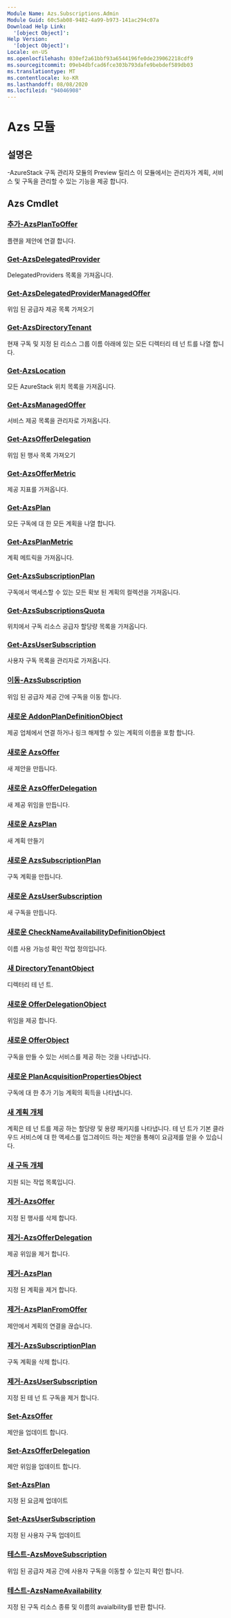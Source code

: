 ```yaml
---
Module Name: Azs.Subscriptions.Admin
Module Guid: 60c5ab08-9482-4a99-b973-141ac294c07a
Download Help Link:
  '[object Object]': 
Help Version:
  '[object Object]': 
Locale: en-US
ms.openlocfilehash: 030ef2a61bbf93a6544196fe0de239062218cdf9
ms.sourcegitcommit: 09eb4dbfcad6fce303b793dafe9bebdef589db03
ms.translationtype: MT
ms.contentlocale: ko-KR
ms.lasthandoff: 08/08/2020
ms.locfileid: "94046908"
---
```

# Azs 모듈
## 설명은
-AzureStack 구독 관리자 모듈의 Preview 릴리스  이 모듈에서는 관리자가 계획, 서비스 및 구독을 관리할 수 있는 기능을 제공 합니다.

## Azs Cmdlet
### [추가-AzsPlanToOffer](Add-AzsPlanToOffer.md)
플랜을 제안에 연결 합니다.

### [Get-AzsDelegatedProvider](Get-AzsDelegatedProvider.md)
DelegatedProviders 목록을 가져옵니다.

### [Get-AzsDelegatedProviderManagedOffer](Get-AzsDelegatedProviderManagedOffer.md)
위임 된 공급자 제공 목록 가져오기

### [Get-AzsDirectoryTenant](Get-AzsDirectoryTenant.md)
현재 구독 및 지정 된 리소스 그룹 이름 아래에 있는 모든 디렉터리 테 넌 트를 나열 합니다.

### [Get-AzsLocation](Get-AzsLocation.md)
모든 AzureStack 위치 목록을 가져옵니다.

### [Get-AzsManagedOffer](Get-AzsManagedOffer.md)
서비스 제공 목록을 관리자로 가져옵니다.

### [Get-AzsOfferDelegation](Get-AzsOfferDelegation.md)
위임 된 행사 목록 가져오기

### [Get-AzsOfferMetric](Get-AzsOfferMetric.md)
제공 지표를 가져옵니다.

### [Get-AzsPlan](Get-AzsPlan.md)
모든 구독에 대 한 모든 계획을 나열 합니다.

### [Get-AzsPlanMetric](Get-AzsPlanMetric.md)
계획 메트릭을 가져옵니다.

### [Get-AzsSubscriptionPlan](Get-AzsSubscriptionPlan.md)
구독에서 액세스할 수 있는 모든 확보 된 계획의 컬렉션을 가져옵니다.

### [Get-AzsSubscriptionsQuota](Get-AzsSubscriptionsQuota.md)
위치에서 구독 리소스 공급자 할당량 목록을 가져옵니다.

### [Get-AzsUserSubscription](Get-AzsUserSubscription.md)
사용자 구독 목록을 관리자로 가져옵니다.

### [이동-AzsSubscription](Move-AzsSubscription.md)
위임 된 공급자 제공 간에 구독을 이동 합니다.

### [새로운 AddonPlanDefinitionObject](New-AddonPlanDefinitionObject.md)
제공 업체에서 연결 하거나 링크 해제할 수 있는 계획의 이름을 포함 합니다.

### [새로운 AzsOffer](New-AzsOffer.md)
새 제안을 만듭니다.

### [새로운 AzsOfferDelegation](New-AzsOfferDelegation.md)
새 제공 위임을 만듭니다.

### [새로운 AzsPlan](New-AzsPlan.md)
새 계획 만들기

### [새로운 AzsSubscriptionPlan](New-AzsSubscriptionPlan.md)
구독 계획을 만듭니다.

### [새로운 AzsUserSubscription](New-AzsUserSubscription.md)
새 구독을 만듭니다.

### [새로운 CheckNameAvailabilityDefinitionObject](New-CheckNameAvailabilityDefinitionObject.md)
이름 사용 가능성 확인 작업 정의입니다.

### [새 DirectoryTenantObject](New-DirectoryTenantObject.md)
디렉터리 테 넌 트.

### [새로운 OfferDelegationObject](New-OfferDelegationObject.md)
위임을 제공 합니다.

### [새로운 OfferObject](New-OfferObject.md)
구독을 만들 수 있는 서비스를 제공 하는 것을 나타냅니다.

### [새로운 PlanAcquisitionPropertiesObject](New-PlanAcquisitionPropertiesObject.md)
구독에 대 한 추가 기능 계획의 획득을 나타냅니다.

### [새 계획 개체](New-PlanObject.md)
계획은 테 넌 트를 제공 하는 할당량 및 용량 패키지를 나타냅니다.
테 넌 트가 기본 클라우드 서비스에 대 한 액세스를 업그레이드 하는 제안을 통해이 요금제를 얻을 수 있습니다.

### [새 구독 개체](New-SubscriptionObject.md)
지원 되는 작업 목록입니다.

### [제거-AzsOffer](Remove-AzsOffer.md)
지정 된 행사를 삭제 합니다.

### [제거-AzsOfferDelegation](Remove-AzsOfferDelegation.md)
제공 위임을 제거 합니다.

### [제거-AzsPlan](Remove-AzsPlan.md)
지정 된 계획을 제거 합니다.

### [제거-AzsPlanFromOffer](Remove-AzsPlanFromOffer.md)
제안에서 계획의 연결을 끊습니다.

### [제거-AzsSubscriptionPlan](Remove-AzsSubscriptionPlan.md)
구독 계획을 삭제 합니다.

### [제거-AzsUserSubscription](Remove-AzsUserSubscription.md)
지정 된 테 넌 트 구독을 제거 합니다.

### [Set-AzsOffer](Set-AzsOffer.md)
제안을 업데이트 합니다.

### [Set-AzsOfferDelegation](Set-AzsOfferDelegation.md)
제안 위임을 업데이트 합니다.

### [Set-AzsPlan](Set-AzsPlan.md)
지정 된 요금제 업데이트

### [Set-AzsUserSubscription](Set-AzsUserSubscription.md)
지정 된 사용자 구독 업데이트

### [테스트-AzsMoveSubscription](Test-AzsMoveSubscription.md)
위임 된 공급자 제공 간에 사용자 구독을 이동할 수 있는지 확인 합니다.

### [테스트-AzsNameAvailability](Test-AzsNameAvailability.md)
지정 된 구독 리소스 종류 및 이름의 avaialbility를 반환 합니다.

